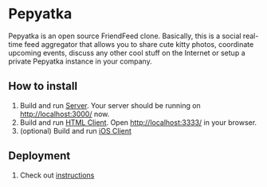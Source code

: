 Pepyatka
========

Pepyatka is an open source FriendFeed clone. Basically, this is a
social real-time feed aggregator that allows you to share cute kitty
photos, coordinate upcoming events, discuss any other cool stuff on the
Internet or setup a private Pepyatka instance in your company.

How to install
--------------

1. Build and run [Server](https://github.com/pepyatka/pepyatka-server). Your server should be running on [http://localhost:3000/](http://localhost:3000/) now.
1. Build and run [HTML Client](https://github.com/pepyatka/pepyatka-html). Open [http://localhost:3333/](http://localhost:3333/) in your browser.
1. (optional) Build and run [iOS Client](https://github.com/pepyatka/pepyatka-ios)

Deployment
----------

1. Check out [instructions](https://github.com/pepyatka/pepyatka-ansible)
